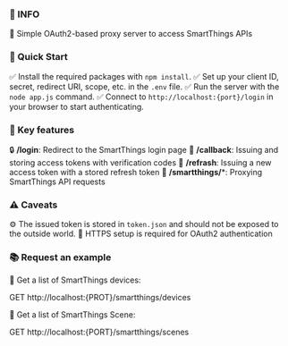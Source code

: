 ### 📌 INFO
🔧 Simple OAuth2-based proxy server to access SmartThings APIs
### 🚀 Quick Start
✅ Install the required packages with `npm install`. 
✅ Set up your client ID, secret, redirect URI, scope, etc. in the `.env` file. 
✅ Run the server with the `node app.js` command. 
✅ Connect to `http://localhost:{port}/login` in your browser to start authenticating.
### 🔑 Key features
🔒 **/login**: Redirect to the SmartThings login page
🔑 **/callback**: Issuing and storing access tokens with verification codes
🔄 **/refrash**: Issuing a new access token with a stored refresh token
🔗 **/smartthings/***: Proxying SmartThings API requests
### ⚠️ Caveats
⚙️ The issued token is stored in `token.json` and should not be exposed to the outside world.
🔐 HTTPS setup is required for OAuth2 authentication
### 📚 Request an example
📝 Get a list of SmartThings devices:

GET http://localhost:{PROT}/smartthings/devices

📝 Get a list of SmartThings Scene:

GET http://localhost:{PORT}/smartthings/scenes
